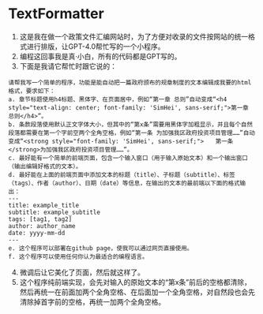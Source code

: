 # TextFormatter

1. 这是我在做一个政策文件汇编网站时，为了方便对收录的文件按网站的统一格式进行排版，让GPT-4.0帮忙写的一个小程序。
2. 编程这回事我是真·小白，所有的代码都是GPT写的。
3. 下面是我请它帮忙时跟它说的：
```
请帮我写一个简单的程序，功能是能自动把一篇政府颁布的规章制度的文本编辑成我要的html格式，要求如下：
a. 章节标题使用h4标题、黑体字、在页面居中，例如“第一章 总则”自动变成“<h4 style="text-align: center; font-family: 'SimHei', sans-serif;">第一章 总则</h4>”。
b. 条款段落使用默认正文字体大小，但其中的“第x条”需要用黑体字加粗显示，并且每个自然段落都需要在第一个字前空两个全角空格，例如“第一条 为加强我区政府投资项目管理……”自动变成“<strong style="font-family: 'SimHei', sans-serif;">　　第一条　</strong>为加强我区政府投资项目管理……”。
c. 最好能有一个简单的前端页面，包含一个输入窗口（用于输入原始文本）和一个输出窗口（输出编辑好格式的文本）。
d. 最好能在上面的前端页面中添加文本的标题（title）、子标题（subtitle）、标签（tags）、作者（author）、日期（date）等信息，在输出的文本的最前端以下面的格式输出：
---
title: example_title
subtitle: example_subtitle
tags: [tag1, tag2]
author: author_name
date: yyyy-mm-dd
---
e. 这个程序可以部署在github page，使我可以通过网页直接使用。
f. 这个程序可以使用任何你认为最适合的编程语言。
```
4. 微调后让它美化了页面，然后就这样了。
5. 这个程序纯前端实现，会先对输入的原始文本的“第x条”前后的空格都清除，然后再统一在前面加两个全角空格、在后面加一个全角空格，对自然段也会先清除掉首字前的空格，再统一加两个全角空格。
